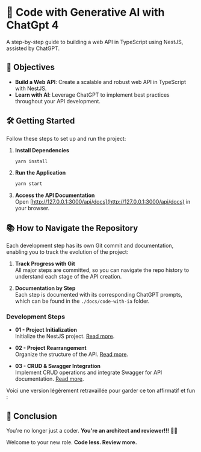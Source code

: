 # 🤖 Code with Generative AI with ChatGpt 4

A step-by-step guide to building a web API in TypeScript using NestJS, assisted by ChatGPT.

## 🏁 Objectives

- **Build a Web API**: Create a scalable and robust web API in TypeScript with NestJS.
- **Learn with AI**: Leverage ChatGPT to implement best practices throughout your API development.

## 🛠️ Getting Started

Follow these steps to set up and run the project:

1. **Install Dependencies**  
   ```bash
   yarn install
   ```

2. **Run the Application**  
   ```bash
   yarn start
   ```

3. **Access the API Documentation**  
   Open [http://127.0.0.1:3000/api/docs](http://127.0.0.1:3000/api/docs) in your browser.

## 📚 How to Navigate the Repository

Each development step has its own Git commit and documentation, enabling you to track the evolution of the project:

1. **Track Progress with Git**  
   All major steps are committed, so you can navigate the repo history to understand each stage of the API creation.

2. **Documentation by Step**  
   Each step is documented with its corresponding ChatGPT prompts, which can be found in the `./docs/code-with-ia` folder.

### Development Steps

- **01 - Project Initialization**  
  Initialize the NestJS project. [Read more](./docs/code-with-ai/01/).

- **02 - Project Rearrangement**  
  Organize the structure of the API. [Read more](./docs/code-with-ai/02).

- **03 - CRUD & Swagger Integration**  
  Implement CRUD operations and integrate Swagger for API documentation. [Read more](./docs/code-with-ai/03).

Voici une version légèrement retravaillée pour garder ce ton affirmatif et fun :

## 🎯 Conclusion

You're no longer just a coder. **You're an architect and reviewer!!!** 🤣💥

Welcome to your new role. **Code less. Review more.**
